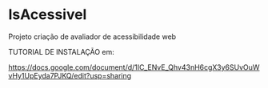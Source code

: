 # IsAcessivel
Projeto criação de avaliador de acessibilidade web

 TUTORIAL DE INSTALAÇÃO em:
 
 https://docs.google.com/document/d/1IC_ENvE_Qhv43nH6cgX3y6SUvOuWvHy1UpEyda7PJKQ/edit?usp=sharing
